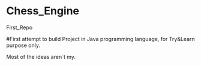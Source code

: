 # Chess_Engine
First_Repo

#First attempt to build Project in Java programming language,
 for Try&Learn purpose only.
 
 Most of the ideas aren´t my.

